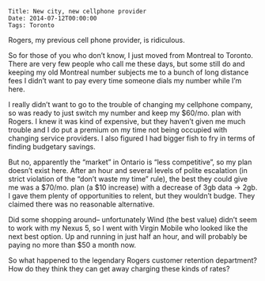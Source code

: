     Title: New city, new cellphone provider
    Date: 2014-07-12T00:00:00
    Tags: Toronto


Rogers, my previous cell phone provider, is ridiculous.

So for those of you who don&#8217;t know, I just moved from Montreal to Toronto. There are very few people who call me these days, but some still do and keeping my old Montreal number subjects me to a bunch of long distance fees I didn&#8217;t want to pay every time someone dials my number while I&#8217;m here.

I really didn&#8217;t want to go to the trouble of changing my cellphone company, so was ready to just switch my number and keep my $60/mo. plan with Rogers. I knew it was kind of expensive, but they haven&#8217;t given me much trouble and I do put a premium on my time not being occupied with changing service providers. I also figured I had bigger fish to fry in terms of finding budgetary savings.

But no, apparently the &#8220;market&#8221; in Ontario is &#8220;less competitive&#8221;, so my plan doesn&#8217;t exist here. After an hour and several levels of polite escalation (in strict violation of the &#8220;don&#8217;t waste my time&#8221; rule), the best they could give me was a $70/mo. plan (a $10 increase) with a decrease of 3gb data -> 2gb. I gave them plenty of opportunities to relent, but they wouldn&#8217;t budge. They claimed there was no reasonable alternative.

Did some shopping around&#8211; unfortunately Wind (the best value) didn&#8217;t seem to work with my Nexus 5, so I went with Virgin Mobile who looked like the next best option. Up and running in just half an hour, and will probably be paying no more than $50 a month now.

So what happened to the legendary Rogers customer retention department? How do they think they can get away charging these kinds of rates?